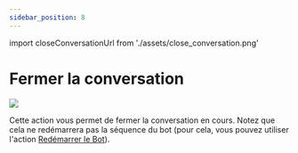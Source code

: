 ```yaml
---
sidebar_position: 8
---
```


import closeConversationUrl from './assets/close_conversation.png'

# Fermer la conversation

<img src={closeConversationUrl} width={180} />

Cette action vous permet de fermer la conversation en cours. Notez que cela ne redémarrera pas la séquence du bot (pour cela, vous pouvez utiliser l'action [Redémarrer le Bot](/bot/editor/actions/logic/restart_bot)).